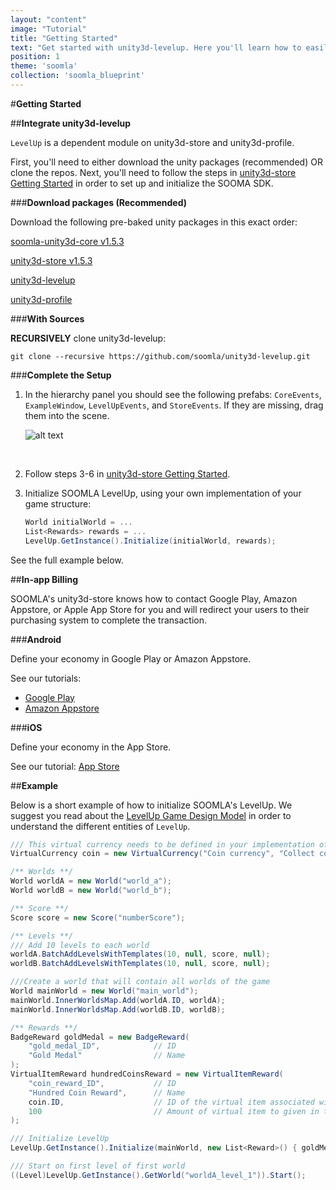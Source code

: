 ```yaml
---
layout: "content"
image: "Tutorial"
title: "Getting Started"
text: "Get started with unity3d-levelup. Here you'll learn how to easily integrate LevelUp into your game, as well as see a basic example of initialization."
position: 1
theme: 'soomla'
collection: 'soomla_blueprint'
---
```


#**Getting Started**

##**Integrate unity3d-levelup**

`LevelUp` is a dependent module on unity3d-store and unity3d-profile.

First, you'll need to either download the unity packages (recommended) OR clone the repos. Next, you'll need to follow the steps in [unity3d-store Getting Started](/docs/platforms/unity/gettingstarted) in order to set up and initialize the SOOMA SDK.

###**Download packages (Recommended)**

Download the following pre-baked unity packages in this exact order:

[soomla-unity3d-core v1.5.3](https://raw.githubusercontent.com/soomla/unity3d-store/master/soomla-unity3d-core.unitypackage)

[unity3d-store v1.5.3](http://bit.ly/1rc21Zo)

[unity3d-levelup](TODO)

[unity3d-profile](TODO)

###**With Sources**

**RECURSIVELY** clone unity3d-levelup:

  ```
  git clone --recursive https://github.com/soomla/unity3d-levelup.git
  ```

###**Complete the Setup**

1. In the hierarchy panel you should see the following prefabs: `CoreEvents`, `ExampleWindow`, `LevelUpEvents`, and `StoreEvents`. If they are missing, drag them into the scene.

	![alt text](/img/levelup/Unity_prefabs.png "Prefabs")

  <br>

2. Follow steps 3-6 in [unity3d-store Getting Started](/docs/platforms/unity/gettingstarted).

3. Initialize SOOMLA LevelUp, using your own implementation of your game structure:

	``` cs
	World initialWorld = ...
	List<Rewards> rewards = ...
	LevelUp.GetInstance().Initialize(initialWorld, rewards);
	```

  See the full example below.

##**In-app Billing**

SOOMLA's unity3d-store knows how to contact Google Play, Amazon Appstore, or Apple App Store for you and will redirect your users to their purchasing system to complete the transaction.

###**Android**

Define your economy in Google Play or Amazon Appstore.

See our tutorials:

- [Google Play](/docs/platforms/android/GooglePlayIAB)
- [Amazon Appstore](/docs/platforms/android/AmazonIAB)

###**iOS**

Define your economy in the App Store.

See our tutorial: [App Store](/docs/platforms/ios/AppStoreIAB)

##**Example**

Below is a short example of how to initialize SOOMLA's LevelUp. We suggest you read about the [LevelUp Game Design Model](TODO) in order to understand the different entities of `LevelUp`.

``` cs
/// This virtual currency needs to be defined in your implementation of IStoreAssets
VirtualCurrency coin = new VirtualCurrency("Coin currency", "Collect coins to buy items", "coin_ID");

/** Worlds **/
World worldA = new World("world_a");
World worldB = new World("world_b");

/** Score **/
Score score = new Score("numberScore");

/** Levels **/
/// Add 10 levels to each world
worldA.BatchAddLevelsWithTemplates(10, null, score, null);
worldB.BatchAddLevelsWithTemplates(10, null, score, null);

///Create a world that will contain all worlds of the game
World mainWorld = new World("main_world");
mainWorld.InnerWorldsMap.Add(worldA.ID, worldA);
mainWorld.InnerWorldsMap.Add(worldB.ID, worldB);

/** Rewards **/
BadgeReward goldMedal = new BadgeReward(
	"gold_medal_ID",			// ID
	"Gold Medal"				// Name
);
VirtualItemReward hundredCoinsReward = new VirtualItemReward(
	"coin_reward_ID",			// ID
	"Hundred Coin Reward",      // Name
	coin.ID,				    // ID of the virtual item associated with this reward
	100							// Amount of virtual item to given in the reward
);

/// Initialize LevelUp
LevelUp.GetInstance().Initialize(mainWorld, new List<Reward>() { goldMedal, hundredCoinsReward });

/// Start on first level of first world
((Level)LevelUp.GetInstance().GetWorld("worldA_level_1")).Start();
```
